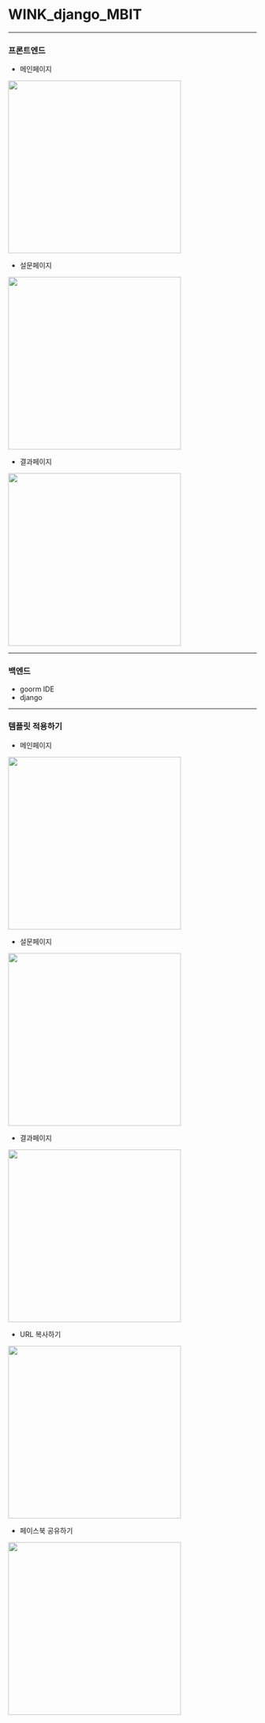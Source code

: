 # WINK_django_MBIT
------------
### 프론트엔드
- 메인페이지
<img width="350" src = "https://user-images.githubusercontent.com/55418359/128818336-eaad9efc-1196-49bb-b899-6ec5c8ef4723.PNG">

- 설문페이지
<img width="350" src = "https://user-images.githubusercontent.com/55418359/128818339-96b26f1f-f04d-4946-8f2e-b9ed10d52d2f.PNG">

- 결과페이지
<img width="350" src = "https://user-images.githubusercontent.com/55418359/128818347-91b249d3-1a88-474c-ab13-fd6b890b2d35.PNG">

------------
### 백엔드
- goorm IDE
- django 

------------
### 템플릿 적용하기
- 메인페이지
<img width="350" src = "https://user-images.githubusercontent.com/55418359/129623894-93f450ca-be17-40bf-b38d-3585845900bc.PNG">

- 설문페이지
<img width="350" src = "https://user-images.githubusercontent.com/55418359/129623892-b08f578e-2b46-4518-abe8-1b1db7992b8b.PNG">

- 결과페이지
<img width="350" src = "https://user-images.githubusercontent.com/55418359/129623890-cf96d530-0ee0-4b22-ba77-dfbddba538fd.PNG">

- URL 복사하기
<img width="350" src = "https://user-images.githubusercontent.com/55418359/129623889-2237ac46-e88c-439a-bd49-694e41f4d874.PNG">

- 페이스북 공유하기 
<img width="350" src = "https://user-images.githubusercontent.com/55418359/129623881-ad305820-6703-4dc7-b79d-d900e0bc410c.PNG">